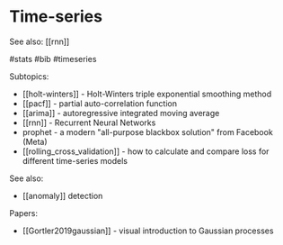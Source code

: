 # Time-series

See also: [[rnn]]

#stats #bib #timeseries


Subtopics:
* [[holt-winters]] - Holt-Winters triple exponential smoothing method
* [[pacf]] - partial auto-correlation function
* [[arima]] - autoregressive integrated moving average
* [[rnn]] - Recurrent Neural Networks
* prophet - a modern "all-purpose blackbox solution" from Facebook (Meta)
* [[rolling_cross_validation]] - how to calculate and compare loss for different time-series models

See also:
* [[anomaly]] detection

Papers:
* [[Gortler2019gaussian]] - visual introduction to Gaussian processes